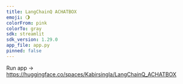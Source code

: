 ```yaml
---
title: LangChainQ ACHATBOX
emoji: 🌖
colorFrom: pink
colorTo: gray
sdk: streamlit
sdk_version: 1.29.0
app_file: app.py
pinned: false
---
```

Run app -> https://huggingface.co/spaces/Kabirsingla/LangChainQ_ACHATBOX
